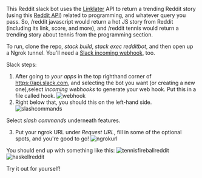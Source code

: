 This Reddit slack bot uses the [Linklater](https://github.com/hlian/linklater) API to return a trending Reddit story (using this [Reddit API](https://github.com/intolerable/reddit)) related to programming, and whatever query you pass. 
So, /reddit javascript would return a hot JS story from Reddit (including its link, score, and more), and /reddit tennis would return a trending story about tennis from the programming section. 

To run, clone the repo, *stack build*, *stack exec redditbot*, and then open up a Ngrok tunnel. You'll need a [Slack incoming webhook](https://api.slack.com/incoming-webhooks), too.

Slack steps:
1. After going to *your apps* in the top righthand corner of https://api.slack.com, and selecting the bot you want (or creating a new one),select *incoming webhooks* to generate your web hook. Put this in a file called hook. ![webhook](https://cloud.githubusercontent.com/assets/8932430/25603467/0a42ce9e-2eca-11e7-9ad2-fdc7cb1b00d1.png) 
2. Right below that, you should this on the left-hand side.
![slashcommands](https://cloud.githubusercontent.com/assets/8932430/25603307/9a7197f4-2ec8-11e7-9e19-826e47ff3936.png)

Select *slash commands* underneath features.

3. Put your ngrok URL under *Request URL*, fill in some of the optional spots, and you're good to go!
![ngrokurl](https://cloud.githubusercontent.com/assets/8932430/25603293/701ea5b4-2ec8-11e7-8ae6-c39a720c165a.png)

You should end up with something like this:
![tennisfireballreddit](https://cloud.githubusercontent.com/assets/8932430/25603194/a82e942e-2ec7-11e7-8e63-5d68b6dd972e.png)
![haskellreddit](https://cloud.githubusercontent.com/assets/8932430/25603221/ce158076-2ec7-11e7-9a78-2f9fc2765709.png)

Try it out for yourself! 
